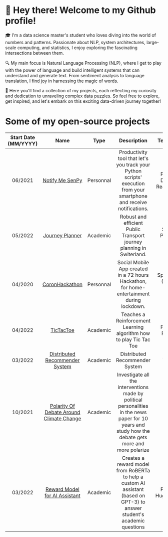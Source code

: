 # 👋 Hey there! Welcome to my Github profile!

🎓 I'm a data science master's student who loves diving into the world of numbers and patterns. Passionate about NLP, system architectures, large-scale computing, and statistics, I enjoy exploring the fascinating intersections between them.

🔍 My main focus is Natural Language Processing (NLP), where I get to play with the power of language and build intelligent systems that can understand and generate text. From sentiment analysis to language translation, I find joy in harnessing the magic of words.

📂 Here you'll find a collection of my projects, each reflecting my curiosity and dedication to unraveling complex data puzzles. So feel free to explore, get inspired, and let's embark on this exciting data-driven journey together!

# Some of my open-source projects
| Start Date (MM/YYYY) |                                       Name                                      |    Type   |                                                      Description                                                      |             Tech Stack             | Team Size | 
|:--------------------:|:-------------------------------------------------------------------------------:|:---------:|:---------------------------------------------------------------------------------------------------------------------:|:----------------------------------:|:---------:|
|        06/2021       |         [Notify Me SenPy](https://github.com/magantoine/senpy-package/)         | Personnal | Productivity tool that let's you track your Python scripts' execution from your smartphone and receive notifications. |   Python - Django - React Native   |     4     |
|        05/2022       |          [Journey Planner](https://github.com/magantoine/trip-planner)          |  Academic |                         Robust and efficient Public Transport journey planning in Switerland.                         |        Spark - Pandas - HDFS       |     4     |
|        04/2020       |          [CoronHackathon](https://github.com/magantoine/CovidSocialApp)         | Personnal |               Social Mobile App created in a 72 hours Hackathon, for home-entertainment during lockdown.              |  Spring Boot (Java) - React-Native |     8     |
| 04/2022 | [TicTacToe](https://github.com/magantoine/TicTacToe ) |  Academic | Teaches a Reinforcement Learning algorithm how to play Tic Tac Toe | Python - PyTorch | 2 | - |
| 03/2022 | [Distributed Recommender System](https://github.com/magantoine/DistributionRecommenderSystem ) |  Academic | Distributed Recommender System | Scala - Spark | 2 |
| 10/2021 | [Polarity Of Debate Around Climate Change](https://github.com/magantoine/DistributionRecommenderSystem ) |  Academic | Investigate all the interventions made by political personalities in the news paper for 10 years and study how the debate gets more and more polarize | Python | 4 |
| 03/2022 | [Reward Model for AI Assistant](https://github.com/magantoine/reward_model_for_AI_assistant ) |  Academic | Creates a reward model from RoBERTa to help a custom AI assistant (based on GPT-3) to answer student's academic questions | Python - HuggingFace | 3 |
